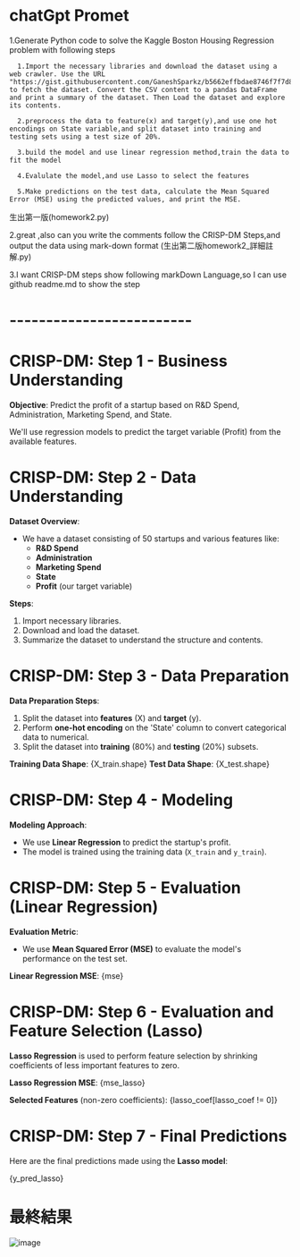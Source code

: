# chatGpt Promet
 1.Generate Python code to solve the Kaggle Boston Housing Regression problem with following steps

      1.Import the necessary libraries and download the dataset using a web crawler. Use the URL "https://gist.githubusercontent.com/GaneshSparkz/b5662effbdae8746f7f7d8ed70c42b2d/raw/faf8b1a0d58e251f48a647d3881e7a960c3f0925/50_Startups.csv" to fetch the dataset. Convert the CSV content to a pandas DataFrame and print a summary of the dataset. Then Load the dataset and explore its contents.
      
      2.preprocess the data to feature(x) and target(y),and use one hot encodings on State variable,and split dataset into training and testing sets using a test size of 20%.
      
      3.build the model and use linear regression method,train the data to fit the model
      
      4.Evalulate the model,and use Lasso to select the features
      
      5.Make predictions on the test data, calculate the Mean Squared Error (MSE) using the predicted values, and print the MSE.

 生出第一版(homework2.py)

2.great ,also can you write the comments follow the CRISP-DM Steps,and output the data using mark-down format
(生出第二版homework2_詳細註解.py)

3.I want CRISP-DM steps show following markDown Language,so I can use github readme.md to show the step




# -------------------------



# CRISP-DM: Step 1 - Business Understanding

**Objective**: Predict the profit of a startup based on R&D Spend, Administration, Marketing Spend, and State.

We'll use regression models to predict the target variable (Profit) from the available features.


# CRISP-DM: Step 2 - Data Understanding

**Dataset Overview**:
- We have a dataset consisting of 50 startups and various features like:
  - **R&D Spend**
  - **Administration**
  - **Marketing Spend**
  - **State**
  - **Profit** (our target variable)

**Steps**:
1. Import necessary libraries.
2. Download and load the dataset.
3. Summarize the dataset to understand the structure and contents.


# CRISP-DM: Step 3 - Data Preparation

**Data Preparation Steps**:
1. Split the dataset into **features** (X) and **target** (y).
2. Perform **one-hot encoding** on the 'State' column to convert categorical data to numerical.
3. Split the dataset into **training** (80%) and **testing** (20%) subsets.

**Training Data Shape**: {X_train.shape}
**Test Data Shape**: {X_test.shape}


# CRISP-DM: Step 4 - Modeling

**Modeling Approach**:
- We use **Linear Regression** to predict the startup's profit.
- The model is trained using the training data (`X_train` and `y_train`).


# CRISP-DM: Step 5 - Evaluation (Linear Regression)

**Evaluation Metric**: 
- We use **Mean Squared Error (MSE)** to evaluate the model's performance on the test set.

**Linear Regression MSE**: {mse}


# CRISP-DM: Step 6 - Evaluation and Feature Selection (Lasso)

**Lasso Regression** is used to perform feature selection by shrinking coefficients of less important features to zero.

**Lasso Regression MSE**: {mse_lasso}

**Selected Features** (non-zero coefficients):
{lasso_coef[lasso_coef != 0]}


# CRISP-DM: Step 7 - Final Predictions

Here are the final predictions made using the **Lasso model**:

{y_pred_lasso}


# 最終結果
![image](https://github.com/user-attachments/assets/14c6c36b-8ed5-4ce5-bb2c-d65b2ad0bd5a)

